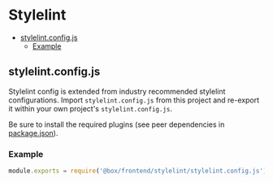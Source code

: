 # Stylelint

<!-- START doctoc generated TOC please keep comment here to allow auto update -->
<!-- DON'T EDIT THIS SECTION, INSTEAD RE-RUN doctoc TO UPDATE -->

- [stylelint.config.js](#stylelintconfigjs)
  - [Example](#example)

<!-- END doctoc generated TOC please keep comment here to allow auto update -->

## stylelint.config.js

Stylelint config is extended from industry recommended stylelint configurations. Import `stylelint.config.js` from this project and re-export it within your own project's `stylelint.config.js`.

Be sure to install the required plugins (see peer dependencies in [package.json](../package.json)).

### Example

```js
module.exports = require('@box/frontend/stylelint/stylelint.config.js');
```
